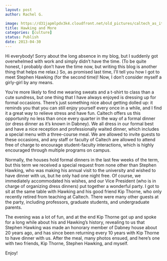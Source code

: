 ```yaml
---
layout: post
author: Rachel G.

image: https://d31japmlpdv3k4.cloudfront.net/old_pictures/caltech_as_it_happens/6a0105349b8251970b01901ba92835970b.jpg
title: Hawking and More 
categories: [culture]
status: Publish
date: 2013-04-30
---
```


Hi everybody!
Sorry about the long absence in my blog, but I suddenly got
overwhelmed with work and simply didn’t have the time. (To be quite honest, I
probably don’t have the time now, but writing this blog is another thing that
helps me relax.) So, as promised last time, I’ll tell you how I got to meet
Stephen Hawking (for the second time)!
Now, I don’t consider myself a girly-girl by any means.

You’re more likely to find me wearing sweats and a t-shirt to class than a cute
sundress, but one thing that I have always enjoyed is dressing up for formal
occasions. There’s just something nice about getting dolled up: it reminds you
that you can still enjoy yourself every once in a while, and I find it a great way to
relieve stress and have fun. Caltech offers us this opportunity no less than
once every quarter in the way of a formal dinner (or dress dinner as it’s known
in Dabney). We all dress in our formal best and have a nice reception and
professionally waited dinner, which includes a special menu with a three-course meal. We
are allowed to invite guests to these occasions, and any staff or faculty of
Caltech are allowed to attend free of charge to encourage student-faculty
interactions, which is highly encouraged through multiple programs on campus.

Normally, the houses hold formal dinners in the last few
weeks of the term, but this term we received a special request from none other
than Stephen Hawking, who was making his annual visit to the university and
wished to have dinner with us, but he only had one night free. Of course, we
immediately accommodated his wishes, and our Vice President (who is in charge
of organizing dress dinners) put together a wonderful party. I got to sit at
the same table with Hawking and his good friend Kip Thorne, who only recently
retired from teaching at Caltech. There were many other guests at the party,
including professors, graduate students, and undergraduate parents.

The evening was a lot of fun, and at the end Kip Thorne got
up and spoke for a long while about his and Hawking’s history, revealing to us
that Stephen Hawking was made an honorary member of Dabney house about 20 years
ago, and has since been returning every 10 years with Kip Thorne to have dinner
with us. After the meal, many photos ensued, and here’s one with two friends,
Kip Thorne, Stephen Hawking, and myself. 

Enjoy!

